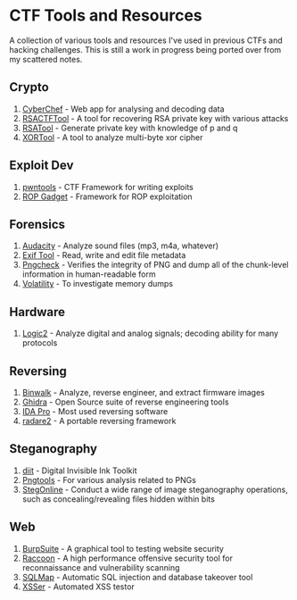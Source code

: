 # CTF Tools and Resources
A collection of various tools and resources I've used in previous CTFs and hacking challenges.  This is still a work in progress being ported over from my scattered notes.
## Crypto
1. [CyberChef](https://gchq.github.io/CyberChef) - Web app for analysing and decoding data
2. [RSACTFTool](https://github.com/Ganapati/RsaCtfTool) - A tool for recovering RSA private key with various attacks
3. [RSATool](https://github.com/ius/rsatool) - Generate private key with knowledge of p and q
4. [XORTool](https://github.com/hellman/xortool) - A tool to analyze multi-byte xor cipher
## Exploit Dev
1. [pwntools](https://github.com/Gallopsled/pwntools) - CTF Framework for writing exploits
2. [ROP Gadget](https://github.com/JonathanSalwan/ROPgadget) - Framework for ROP exploitation
## Forensics
1. [Audacity](http://sourceforge.net/projects/audacity/) - Analyze sound files (mp3, m4a, whatever)
2. [Exif Tool](http://www.sno.phy.queensu.ca/~phil/exiftool/) - Read, write and edit file metadata
3. [Pngcheck](http://www.libpng.org/pub/png/apps/pngcheck.html) - Verifies the integrity of PNG and dump all of the chunk-level information in human-readable form
4. [Volatility](https://github.com/volatilityfoundation/volatility) - To investigate memory dumps
## Hardware
1. [Logic2](https://www.saleae.com/downloads/) - Analyze digital and analog signals; decoding ability for many protocols
## Reversing
1. [Binwalk](https://github.com/devttys0/binwalk) - Analyze, reverse engineer, and extract firmware images
2. [Ghidra](https://ghidra-sre.org/) - Open Source suite of reverse engineering tools
3. [IDA Pro](https://www.hex-rays.com/products/ida/) - Most used reversing software
4. [radare2](https://github.com/radare/radare2) - A portable reversing framework
## Steganography
1. [diit](https://diit.sourceforge.net/) - Digital Invisible Ink Toolkit
2. [Pngtools](https://packages.debian.org/sid/pngtools) - For various analysis related to PNGs
3. [StegOnline](https://stegonline.georgeom.net/upload) - Conduct a wide range of image steganography operations, such as concealing/revealing files hidden within bits
## Web
1. [BurpSuite](https://portswigger.net/burp) - A graphical tool to testing website security
2. [Raccoon](https://github.com/evyatarmeged/Raccoon) - A high performance offensive security tool for reconnaissance and vulnerability scanning
3. [SQLMap](https://github.com/sqlmapproject/sqlmap) - Automatic SQL injection and database takeover tool
4. [XSSer](http://xsser.sourceforge.net/) - Automated XSS testor
